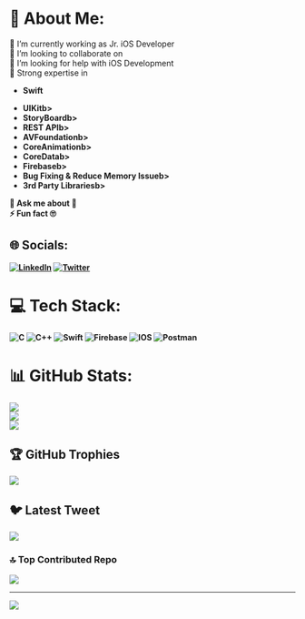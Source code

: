 # 💫 About Me:
🔭 I’m currently working as Jr. iOS Developer<br>👯 I’m looking to collaborate on <br>🤝 I’m looking for help with iOS Development <br>🌱 Strong expertise in <ul><li><b>Swift<b></li> 
<li><b>UIKit</b>b></li>
<li><b>StoryBoard</b>b></li>
<li><b>REST API</b>b></li>
<li><b>AVFoundation</b>b></li>
<li><b>CoreAnimation</b>b></li>
<li><b>CoreData</b>b></li>
<li><b>Firebase</b>b></li>
<li><b>Bug Fixing & Reduce Memory Issue</b>b></li>
<li><b>3rd Party Libraries</b>b></li>
</ul>💬 Ask me about 🤫<br>⚡ Fun fact 🙄


## 🌐 Socials:
[![LinkedIn](https://img.shields.io/badge/LinkedIn-%230077B5.svg?logo=linkedin&logoColor=white)](https://www.linkedin.com/in/na-khandaker/) [![Twitter](https://img.shields.io/badge/Twitter-%231DA1F2.svg?logo=Twitter&logoColor=white)](https://twitter.com/khandakerTR) 

# 💻 Tech Stack:
![C](https://img.shields.io/badge/c-%2300599C.svg?style=flat&logo=c&logoColor=white) ![C++](https://img.shields.io/badge/c++-%2300599C.svg?style=flat&logo=c%2B%2B&logoColor=white) ![Swift](https://img.shields.io/badge/swift-F54A2A?style=flat&logo=swift&logoColor=white) ![Firebase](https://img.shields.io/badge/firebase-%23039BE5.svg?style=flat&logo=firebase) ![IOS](https://img.shields.io/badge/IOS-%2320232a.svg?style=flat&logo=apple&logoColor=white) ![Postman](https://img.shields.io/badge/Postman-FF6C37?style=flat&logo=postman&logoColor=white)
# 📊 GitHub Stats:
![](https://github-readme-stats.vercel.app/api?username=khandakerTr&theme=default&hide_border=false&include_all_commits=true&count_private=true)<br/>
![](https://github-readme-streak-stats.herokuapp.com/?user=khandakerTr&theme=default&hide_border=false)<br/>
![](https://github-readme-stats.vercel.app/api/top-langs/?username=khandakerTr&theme=default&hide_border=false&include_all_commits=true&count_private=true&layout=compact)

## 🏆 GitHub Trophies
![](https://github-profile-trophy.vercel.app/?username=khandakerTr&theme=radical&no-frame=true&no-bg=true&margin-w=4)

## 🐦 Latest Tweet
[![](https://gtce.itsvg.in/api?username=https://twitter.com/khandakerTR)](https://github.com/VishwaGauravIn/github-twitter-card-embed)

### 🔝 Top Contributed Repo
![](https://github-contributor-stats.vercel.app/api?username=khandakerTr&limit=5&theme=flat&combine_all_yearly_contributions=true)

---
[![](https://visitcount.itsvg.in/api?id=khandakerTr&icon=0&color=0)](https://visitcount.itsvg.in)

<!-- Proudly created with GPRM ( https://gprm.itsvg.in ) -->
